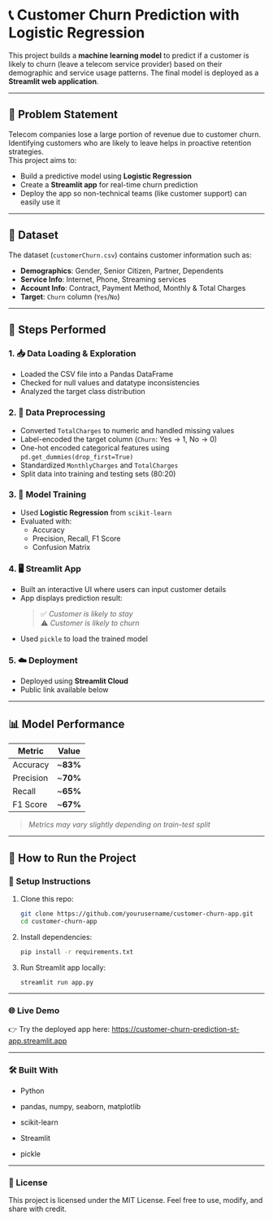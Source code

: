 # 📞 Customer Churn Prediction with Logistic Regression

This project builds a **machine learning model** to predict if a customer is likely to churn (leave a telecom service provider) based on their demographic and service usage patterns. The final model is deployed as a **Streamlit web application**.

---

## 📌 Problem Statement

Telecom companies lose a large portion of revenue due to customer churn. Identifying customers who are likely to leave helps in proactive retention strategies.  
This project aims to:
- Build a predictive model using **Logistic Regression**
- Create a **Streamlit app** for real-time churn prediction
- Deploy the app so non-technical teams (like customer support) can easily use it

---

## 📂 Dataset

The dataset (`customerChurn.csv`) contains customer information such as:
- **Demographics**: Gender, Senior Citizen, Partner, Dependents
- **Service Info**: Internet, Phone, Streaming services
- **Account Info**: Contract, Payment Method, Monthly & Total Charges
- **Target**: `Churn` column (`Yes`/`No`)

---

## 🧪 Steps Performed

### 1. 📥 Data Loading & Exploration
- Loaded the CSV file into a Pandas DataFrame
- Checked for null values and datatype inconsistencies
- Analyzed the target class distribution

### 2. 🧹 Data Preprocessing
- Converted `TotalCharges` to numeric and handled missing values
- Label-encoded the target column (`Churn`: Yes → 1, No → 0)
- One-hot encoded categorical features using `pd.get_dummies(drop_first=True)`
- Standardized `MonthlyCharges` and `TotalCharges`
- Split data into training and testing sets (80:20)

### 3. 🤖 Model Training
- Used **Logistic Regression** from `scikit-learn`
- Evaluated with:
  - Accuracy
  - Precision, Recall, F1 Score
  - Confusion Matrix

### 4. 🖥️ Streamlit App
- Built an interactive UI where users can input customer details
- App displays prediction result:
  > ✅ *Customer is likely to stay*  
  > ⚠️ *Customer is likely to churn*
- Used `pickle` to load the trained model

### 5. ☁️ Deployment
- Deployed using **Streamlit Cloud**
- Public link available below

---

## 📊 Model Performance

| Metric     | Value |
|------------|-------|
| Accuracy   | ~**83%** |
| Precision  | ~**70%** |
| Recall     | ~**65%** |
| F1 Score   | ~**67%** |

> *Metrics may vary slightly depending on train-test split*

---

## 🚀 How to Run the Project

### 🔧 Setup Instructions

1. Clone this repo:
   ```bash
   git clone https://github.com/yourusername/customer-churn-app.git
   cd customer-churn-app

2. Install dependencies:
   ```bash
   pip install -r requirements.txt

4. Run Streamlit app locally:
   ```bash
   streamlit run app.py

---

### 🌐 Live Demo
👉 Try the deployed app here:
https://customer-churn-prediction-st-app.streamlit.app

---

### 🛠️ Built With
- Python

- pandas, numpy, seaborn, matplotlib

- scikit-learn

- Streamlit

- pickle

---

### 📄 License
This project is licensed under the MIT License. Feel free to use, modify, and share with credit.
